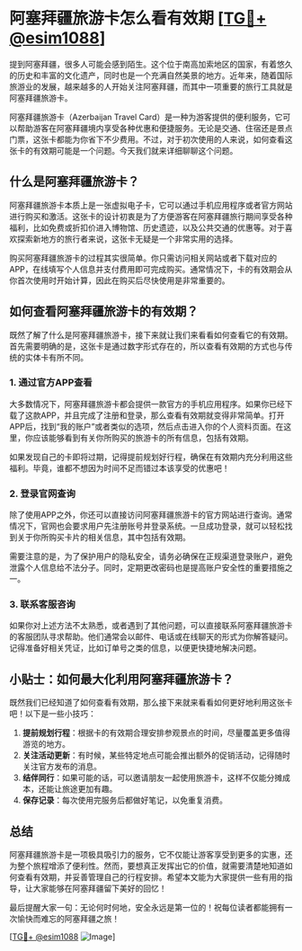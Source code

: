# 阿塞拜疆旅游卡怎么看有效期 [[TG💪+ @esim1088](https://t.me/s/esim1088)]

提到阿塞拜疆，很多人可能会感到陌生。这个位于南高加索地区的国家，有着悠久的历史和丰富的文化遗产，同时也是一个充满自然美景的地方。近年来，随着国际旅游业的发展，越来越多的人开始关注阿塞拜疆，而其中一项重要的旅行工具就是阿塞拜疆旅游卡。

阿塞拜疆旅游卡（Azerbaijan Travel Card）是一种为游客提供的便利服务，它可以帮助游客在阿塞拜疆境内享受各种优惠和便捷服务。无论是交通、住宿还是景点门票，这张卡都能为你省下不少费用。不过，对于初次使用的人来说，如何查看这张卡的有效期可能是一个问题。今天我们就来详细聊聊这个问题。

## 什么是阿塞拜疆旅游卡？

阿塞拜疆旅游卡本质上是一张虚拟电子卡，它可以通过手机应用程序或者官方网站进行购买和激活。这张卡的设计初衷是为了方便游客在阿塞拜疆旅行期间享受各种福利，比如免费或折扣价进入博物馆、历史遗迹，以及公共交通的优惠等。对于喜欢探索新地方的旅行者来说，这张卡无疑是一个非常实用的选择。

购买阿塞拜疆旅游卡的过程其实很简单。你只需访问相关网站或者下载对应的APP，在线填写个人信息并支付费用即可完成购买。通常情况下，卡的有效期会从你首次使用时开始计算，因此在购买后尽快使用是非常重要的。

## 如何查看阿塞拜疆旅游卡的有效期？

既然了解了什么是阿塞拜疆旅游卡，接下来就让我们来看看如何查看它的有效期。首先需要明确的是，这张卡是通过数字形式存在的，所以查看有效期的方式也与传统的实体卡有所不同。

### 1. 通过官方APP查看

大多数情况下，阿塞拜疆旅游卡都会提供一款官方的手机应用程序。如果你已经下载了这款APP，并且完成了注册和登录，那么查看有效期就变得非常简单。打开APP后，找到“我的账户”或者类似的选项，然后点击进入你的个人资料页面。在这里，你应该能够看到有关你所购买的旅游卡的所有信息，包括有效期。

如果发现自己的卡即将过期，记得提前规划好行程，确保在有效期内充分利用这些福利。毕竟，谁都不想因为时间不足而错过本该享受的优惠吧！

### 2. 登录官网查询

除了使用APP之外，你还可以直接访问阿塞拜疆旅游卡的官方网站进行查询。通常情况下，官网也会要求用户先注册账号并登录系统。一旦成功登录，就可以轻松找到关于你所购买卡片的相关信息，其中包括有效期。

需要注意的是，为了保护用户的隐私安全，请务必确保在正规渠道登录账户，避免泄露个人信息给不法分子。同时，定期更改密码也是提高账户安全性的重要措施之一。

### 3. 联系客服咨询

如果你对上述方法不太熟悉，或者遇到了其他问题，可以直接联系阿塞拜疆旅游卡的客服团队寻求帮助。他们通常会以邮件、电话或在线聊天的形式为你解答疑问。记得准备好相关凭证，比如订单号之类的信息，以便更快捷地解决问题。

## 小贴士：如何最大化利用阿塞拜疆旅游卡？

既然我们已经知道了如何查看有效期，那么接下来就来看看如何更好地利用这张卡吧！以下是一些小技巧：

1. **提前规划行程**：根据卡的有效期合理安排参观景点的时间，尽量覆盖更多值得游览的地方。
2. **关注活动更新**：有时候，某些特定地点可能会推出额外的促销活动，记得随时关注官方发布的消息。
3. **结伴同行**：如果可能的话，可以邀请朋友一起使用旅游卡，这样不仅能分摊成本，还能让旅途更加有趣。
4. **保存记录**：每次使用完服务后都做好笔记，以免重复消费。

## 总结

阿塞拜疆旅游卡是一项极具吸引力的服务，它不仅能让游客享受到更多的实惠，还为整个旅程增添了便利性。然而，要想真正发挥出它的价值，就需要清楚地知道如何查看有效期，并妥善管理自己的行程安排。希望本文能为大家提供一些有用的指导，让大家能够在阿塞拜疆留下美好的回忆！

最后提醒大家一句：无论何时何地，安全永远是第一位的！祝每位读者都能拥有一次愉快而难忘的阿塞拜疆之旅！

[[TG💪+ @esim1088](https://t.me/s/esim1088) ![Image](https://i.postimg.cc/4NQfJmqS/Snipaste-2025-05-13-00-14-12.png)]